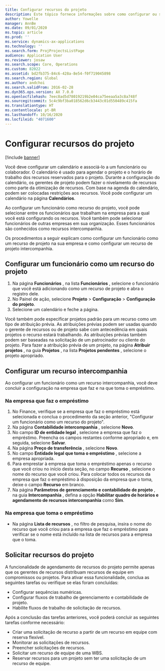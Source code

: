 ```yaml
---
title: Configurar recursos do projeto
description: Este tópico fornece informações sobre como configurar ou solicitar recursos do projeto.
author: Yowelle
manager: AnnBe
ms.date: 09/01/2020
ms.topic: article
ms.prod: ''
ms.service: dynamics-ax-applications
ms.technology: ''
ms.search.form: ProjProjectsListPage
audience: Application User
ms.reviewer: josaw
ms.search.scope: Core, Operations
ms.custom: 82022
ms.assetid: bd2fb375-84c6-428a-8e54-f0f719045898
ms.search.region: Global
ms.author: andchoi
ms.search.validFrom: 2016-02-28
ms.dyn365.ops.version: AX 7.0.0
ms.openlocfilehash: 7eec8ad5d78019219b2e04ca75eeaa5a3c8a748f
ms.sourcegitcommit: 5c4c9bf3ba018562d6cb3443c01d550489c415fa
ms.translationtype: HT
ms.contentlocale: pt-BR
ms.lasthandoff: 10/16/2020
ms.locfileid: "4071600"
---
```

# <a name="set-up-project-resources"></a>Configurar recursos do projeto

[!include [banner](../includes/banner.md)]

Você deve configurar um calendário e associá-lo a um funcionário ou colaborador. O calendário é usado para agendar o projeto e o horário de trabalho dos recursos reservados para o projeto. Durante a configuração do calendário, os gerentes de projeto podem fazer o nivelamento de recursos como parte da otimização de recursos. Com base na agenda do calendário, podem ser colocadas restrições aos recursos. Você pode configurar um calendário na página **Calendários**.

Ao configurar um funcionário como recurso do projeto, você pode selecionar entre os funcionários que trabalham na empresa para a qual você está configurando os recursos. Você também pode selecionar funcionários de outras empresas em sua organização. Esses funcionários são conhecidos como recursos intercompanhia.

Os procedimentos a seguir explicam como configurar um funcionário como um recurso de projeto na sua empresa e como configurar um recurso de projeto intercompanhia.

## <a name="set-up-a-worker-as-a-project-resource"></a>Configurar um funcionário como um recurso do projeto

1. Na página **Funcionários** , na lista **Funcionários** , selecione o funcionário que você está adicionando como um recurso de projeto e abra o registro dele.
2. No Painel de ação, selecione **Projeto** &gt; **Configuração** &gt; **Configuração do projeto**.
3. Selecione um calendário e feche a página.

Você também pode especificar projetos padrão para um recurso como um tipo de atribuição prévia. As atribuições prévias podem ser usadas quando o gerente de recursos ou de projeto sabe com antecedência em quais projetos o recurso estará trabalhando. As atribuições prévias também podem ser baseadas na solicitação de um patrocinador ou cliente do projeto. Para fazer a atribuição prévia de um projeto, na página **Atribuir projetos** , na guia **Projetos** , na lista **Projetos pendentes** , selecione o projeto apropriado.

## <a name="set-up-an-intercompany-resource"></a>Configurar um recurso intercompanhia

Ao configurar um funcionário como um recurso intercompanhia, você deve concluir a configuração na empresa que faz e na que toma o empréstimo.

### <a name="in-the-lending-company"></a>Na empresa que faz o empréstimo

1. No Finance, verifique se a empresa que faz o empréstimo está selecionada e conclua o procedimento da seção anterior, "Configurar um funcionário como um recurso do projeto".
2. Na página **Contabilidade intercompanhia** , selecione **Novo**.
3. No campo **ID de entidade legal** , selecione a empresa que faz o empréstimo. Preencha os campos restantes conforme apropriado e, em seguida, selecione **Salvar**.
4. Na página **Preço de transferência** , selecione **Novo**.
5. No campo **Entidade legal que toma o empréstimo** , selecione a empresa apropriada.
6. Para emprestar à empresa que toma o empréstimo apenas o recurso que você criou no início desta seção, no campo **Recurso** , selecione o nome do recurso que você criou. Para colocar todos os recursos da empresa que faz o empréstimo à disposição da empresa que o toma, deixe o campo **Recurso** em branco.
7. Na página **Parâmetros de gerenciamento e contabilidade de projeto** , na guia **Intercompanhia** , defina a opção **Habilitar quadro de horários e agendamento de recursos intercompanhia** como **Sim**.

### <a name="in-the-borrowing-company"></a>Na empresa que toma o empréstimo

- Na página **Lista de recursos** , no filtro de pesquisa, insira o nome do recurso que você criou para a empresa que faz o empréstimo para verificar se o nome está incluído na lista de recursos para a empresa que o toma.

## <a name="request-project-resources"></a>Solicitar recursos do projeto
A funcionalidade de agendamento de recursos do projeto permite apenas que os gerentes de recursos distribuam recursos de equipe em compromissos ou projetos. Para ativar essa funcionalidade, conclua as seguintes tarefas ou verifique se elas foram concluídas:

- Configurar sequências numéricas.
- Configurar fluxos de trabalho de gerenciamento e contabilidade de projeto.
- Habilite fluxos de trabalho de solicitação de recursos.

Após a conclusão das tarefas anteriores, você poderá concluir as seguintes tarefas conforme necessário:

- Criar uma solicitação de recurso a partir de um recurso em equipe com reserva flexível.
- Monitorar as solicitações de recursos.
- Preencher solicitações de recursos.
- Solicitar um recurso de equipe de uma WBS.
- Reservar recursos para um projeto sem ter uma solicitação de um recurso de equipe.
